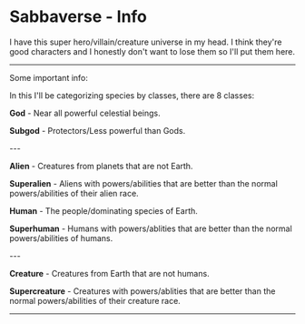 # Sabbaverse - Info
I have this super hero/villain/creature universe in my head. I think they're good characters and I honestly don't want to lose them so I'll put them here.

-----

Some important info: 

In this I'll be categorizing species by classes, there are 8 classes:


**God** - Near all powerful celestial beings.

**Subgod** - Protectors/Less powerful than Gods.

\---

**Alien** - Creatures from planets that are not Earth.

**Superalien** - Aliens with powers/abilities that are better than the normal powers/abilities of their alien race.

**Human** - The people/dominating species of Earth.

**Superhuman** - Humans with powers/ablities that are better than the normal powers/abilities of humans.

\---

**Creature** - Creatures from Earth that are not humans. 

**Supercreature** - Creatures with powers/ablities that are better than the normal powers/abilities of their creature race.

-----




